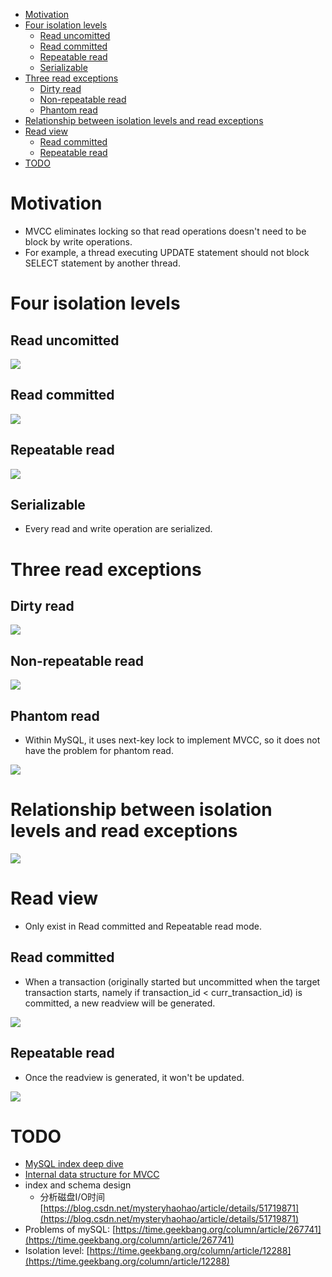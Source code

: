 - [Motivation](#motivation)
- [Four isolation levels](#four-isolation-levels)
  - [Read uncomitted](#read-uncomitted)
  - [Read committed](#read-committed)
  - [Repeatable read](#repeatable-read)
  - [Serializable](#serializable)
- [Three read exceptions](#three-read-exceptions)
  - [Dirty read](#dirty-read)
  - [Non-repeatable read](#non-repeatable-read)
  - [Phantom read](#phantom-read)
- [Relationship between isolation levels and read exceptions](#relationship-between-isolation-levels-and-read-exceptions)
- [Read view](#read-view)
  - [Read committed](#read-committed-1)
  - [Repeatable read](#repeatable-read-1)
- [TODO](#todo)

# Motivation
* MVCC eliminates locking so that read operations doesn't need to be block by write operations. 
* For example, a thread executing UPDATE statement should not block SELECT statement by another thread. 

# Four isolation levels

## Read uncomitted

![](../.gitbook/assets/mysql_isolation_readuncomitted.png)

## Read committed

![](../.gitbook/assets/mysql_isolation_readcomitted.png)

## Repeatable read

![](../.gitbook/assets/mysql_isolation_repeatableread.png)

## Serializable
* Every read and write operation are serialized. 

# Three read exceptions
## Dirty read

![](../.gitbook/assets/mysql_readexception_dirtyread.png)

## Non-repeatable read

![](../.gitbook/assets/mysql_readexception_nonrepeatableRead.png)

## Phantom read
* Within MySQL, it uses next-key lock to implement MVCC, so it does not have the problem for phantom read. 

![](../.gitbook/assets/mysql_readexception_phantomRead.png)

# Relationship between isolation levels and read exceptions

![](../.gitbook/assets/mysql_innodb_isolationlevel.png)

# Read view
* Only exist in Read committed and Repeatable read mode. 

## Read committed
* When a transaction (originally started but uncommitted when the target transaction starts, namely if transaction_id < curr_transaction_id) is committed, a new readview will be generated. 

![](../.gitbook/assets/mysql_mvcc_readview_readcommitted.png)

## Repeatable read
* Once the readview is generated, it won't be updated. 

![](../.gitbook/assets/mysql_mvcc_readview_repeatableread.png)

# TODO
* [MySQL index deep dive](https://medium.com/free-code-camp/database-indexing-at-a-glance-bb50809d48bd)
* [Internal data structure for MVCC](https://kousiknath.medium.com/how-mvcc-databases-work-internally-84a27a380283)
* index and schema design
  * 分析磁盘I/O时间 [https://blog.csdn.net/mysteryhaohao/article/details/51719871](https://blog.csdn.net/mysteryhaohao/article/details/51719871)
* Problems of mySQL: [https://time.geekbang.org/column/article/267741](https://time.geekbang.org/column/article/267741)
* Isolation level: [https://time.geekbang.org/column/article/12288](https://time.geekbang.org/column/article/12288)

